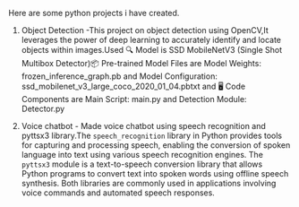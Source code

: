 Here are some python projects i have created.

1) Object Detection -This project on object detection using OpenCV,It leverages the power of deep learning to accurately identify and locate objects within images.Used
  🔍 Model is SSD MobileNetV3 (Single Shot Multibox Detector)📦 Pre-trained Model Files are Model Weights: frozen_inference_graph.pb and Model Configuration: ssd_mobilenet_v3_large_coco_2020_01_04.pbtxt
   and 🖥️ Code Components are Main Script: main.py and Detection Module: Detector.py
   
3) Voice chatbot - Made voice chatbot using speech recognition and pyttsx3 library.The `speech_recognition` library in Python provides tools for capturing and processing speech, enabling the conversion of spoken        language into text using various speech recognition engines. The `pyttsx3` module is a text-to-speech conversion library that allows Python programs to convert text into spoken words using offline speech     
   synthesis. Both libraries are commonly used in applications involving voice commands and automated speech responses.

